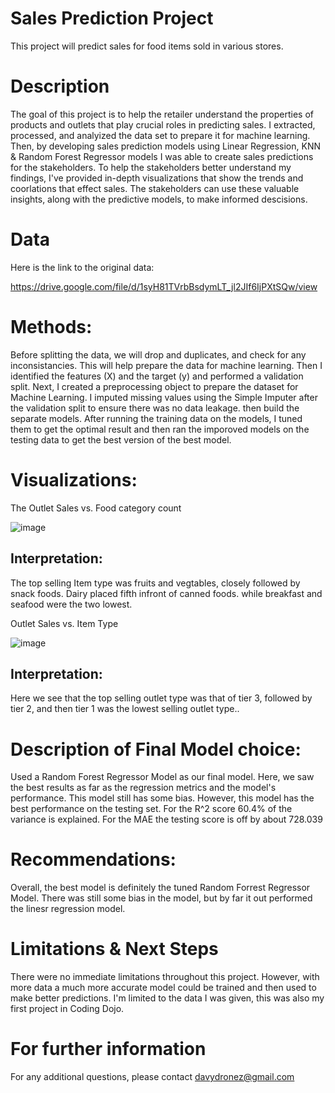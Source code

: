 # Sales Prediction Project

This project will predict sales for food items sold in various stores.

# Description

The goal of this project is to help the retailer understand the properties of products and outlets that play crucial roles in predicting sales. I extracted, processed, and analyized the data set to prepare it for machine learning. Then, by developing sales prediction models using Linear Regression, KNN & Random Forest Regressor models I was able to create sales predictions for the stakeholders. To help the stakeholders better understand my findings, I've provided in-depth visualizations that show the trends and coorlations that effect sales. The stakeholders can use these valuable insights, along with the predictive models, to make informed descisions. 

# Data

Here is the link to the original data:

https://drive.google.com/file/d/1syH81TVrbBsdymLT_jl2JIf6IjPXtSQw/view

# Methods:

Before splitting the data, we will drop and duplicates, and check for any inconsistancies. 
This will help prepare the data for machine learning.
Then I identified the features (X) and the target (y) and performed a validation split.
Next, I created a preprocessing object to prepare the dataset for Machine Learning.
I imputed missing values using the Simple Imputer after the validation split to ensure there was no data leakage. then build the separate models. After running the training data on the models, I tuned them to get the optimal result and then ran the imporoved models on the testing data to get the best version of the best model.

# Visualizations:

The 
Outlet Sales vs. Food category count

![image](https://user-images.githubusercontent.com/117705408/235286820-09e4f7f5-f661-4382-9515-c3c331e7605b.png)


## **Interpretation:**

The top selling Item type was fruits and vegtables, closely followed by snack
foods. Dairy placed fifth infront of canned foods. while breakfast and seafood
were the two lowest.


Outlet Sales vs. Item Type

![image](https://user-images.githubusercontent.com/117705408/210702522-b8da5291-b6f9-4d15-a08e-cd4f3ec955f0.png)



## **Interpretation:**

Here we see that the top selling outlet type was that of tier 3, followed by tier 2, and then tier 1 was the lowest selling outlet type..

# Description of Final Model choice:

Used a Random Forest Regressor Model as our final model. 
Here, we saw the best results as far as the regression metrics and the model's performance.
This model still has some bias. However, this model has the best performance on the testing set.
For the R^2 score 60.4% of the variance is explained.
For the MAE the testing score is off by about 728.039

# Recommendations:

Overall, the best model is definitely the tuned Random Forrest Regressor Model. There was still some bias in the model, but by far it out performed the linesr regression model.

# Limitations & Next Steps
There were no immediate limitations throughout this project. However, with more data a much more accurate model could be trained and then used to make better predictions. I'm limited to the data I was given, this was also my first project in Coding Dojo.

# For further information
For any additional questions, please contact davydronez@gmail.com
